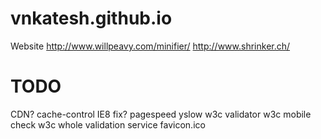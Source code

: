 vnkatesh.github.io
==================

Website
http://www.willpeavy.com/minifier/
http://www.shrinker.ch/

TODO
=================
CDN?
cache-control
IE8 fix?
pagespeed
yslow
w3c validator
w3c mobile check
w3c whole validation service
favicon.ico
